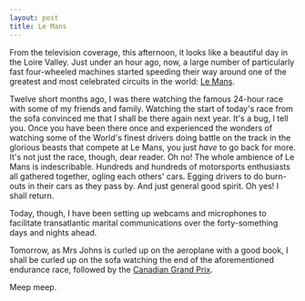 ```yaml
---
layout: post
title: Le Mans
---
```





From the television coverage, this afternoon, it looks like a beautiful day in
the Loire Valley. Just under an hour ago, now, a large number of particularly
fast four-wheeled machines started speeding their way around one of the
greatest and most celebrated circuits in the world:
<a href="http://www.lemans.org/">Le Mans</a>.


Twelve short months ago, I was there watching the famous 24-hour race with
some of my friends and family. Watching the start of today's race from the
sofa convinced me that I shall be there again next year. It's a bug, I tell
you. Once you have been there once and experienced the wonders of watching
some of the World's finest drivers doing battle on the track in the glorious
beasts that compete at Le Mans, you just _have_ to go back for more.
It's not just the race, though, dear reader. Oh no! The whole ambience of Le
Mans is indescribable. Hundreds and hundreds of motorsports enthusiasts all
gathered together, ogling each others' cars. Egging drivers to do burn-outs in
their cars as they pass by. And just general good spirit. Oh yes! I shall
return.


Today, though, I have been setting up webcams and microphones to facilitate
transatlantic marital communications over the forty-something days and nights
ahead.


Tomorrow, as Mrs Johns is curled up on the aeroplane with a good book, I shall
be curled up on the sofa watching the end of the aforementioned endurance
race, followed by the <a href="http://www.grandprix.ca/">Canadian Grand
Prix</a>.


Meep meep.



